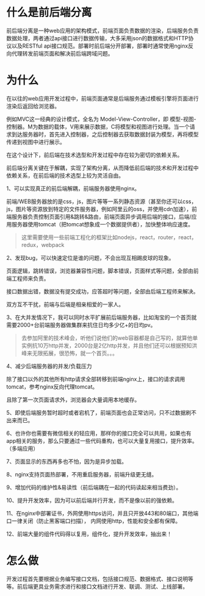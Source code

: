 # 什么是前后端分离

前后端分离是一种web应用的架构模式，前端页面负责数据的渲染，后端服务负责数据处理，两者通过api接口进行数据传输，大多采用json的数据格式和HTTP协议以及RESTful api接口规范。部署时前后端分开部署，部署时通常使用nginx反向代理转发前端页面和解决前后端跨域问题。

# 为什么

在以往的web应用开发过程中，前端页面通常是后端服务通过模板引擎将页面进行渲染后返回给浏览器。

例如MVC这一经典的设计模式，全名为 Model-View-Controller，即 模型-视图-控制器。M为数据的载体，V用来展示数据，C将模型和视图进行处理。当一个请求到达服务器时，首先进入控制器，之后控制器去获取数据封装为模型，再将模型传递到视图中进行展示。

在这个设计下，前后端在技术选型和开发过程中存在较为密切的依赖关系。

前后端分离关键在于解耦，实现了架构分离，从而降低前后端的技术和开发过程中依赖关系，在前后端的技术选型上较为灵活自由。

1、可以实现真正的前后端解耦，前端服务器使用nginx。

前端/WEB服务器放的是css，js，图片等等一系列静态资源（甚至你还可以css，js，图片等资源放到特定的文件服务器，例如阿里云的oss，并使用cdn加速），前端服务器负责控制页面引用&跳转&路由，前端页面异步调用后端的接口，后端/应用服务器使用tomcat（把tomcat想象成一个数据提供者），加快整体响应速度。

> 这里需要使用一些前端工程化的框架比如nodejs，react，router，react，redux，webpack

2、发现bug，可以快速定位是谁的问题，不会出现互相踢皮球的现象。

页面逻辑，跳转错误，浏览器兼容性问题，脚本错误，页面样式等问题，全部由前端工程师来负责。

接口数据出错，数据没有提交成功，应答超时等问题，全部由后端工程师来解决。

双方互不干扰，前端与后端是相亲相爱的一家人。

3、在大并发情况下，我可以同时水平扩展前后端服务器，比如淘宝的一个首页就需要2000+台前端服务器做集群来抗住日均多少亿+的日均pv。

> 去参加阿里的技术峰会，听他们说他们的web容器都是自己写的，就算他单实例抗10万http并发，2000台是2亿http并发，并且他们还可以根据预知洪峰来无限拓展，很恐怖，就一个首页。。。

4、减少后端服务器的并发/负载压力

除了接口以外的其他所有http请求全部转移到前端nginx上，接口的请求调用tomcat，参考nginx反向代理tomcat。

且除了第一次页面请求外，浏览器会大量调用本地缓存。

5、即使后端服务暂时超时或者宕机了，前端页面也会正常访问，只不过数据刷不出来而已。

6、也许你也需要有微信相关的轻应用，那样你的接口完全可以共用，如果也有app相关的服务，那么只要通过一些代码重构，也可以大量复用接口，提升效率。（多端应用）

7、页面显示的东西再多也不怕，因为是异步加载。

8、nginx支持页面热部署，不用重启服务器，前端升级更无缝。

9、增加代码的维护性&易读性（前后端耦在一起的代码读起来相当费劲）。

10、提升开发效率，因为可以前后端并行开发，而不是像以前的强依赖。

11、在nginx中部署证书，外网使用https访问，并且只开放443和80端口，其他端口一律关闭（防止黑客端口扫描），
内网使用http，性能和安全都有保障。

12、前端大量的组件代码得以复用，组件化，提升开发效率，抽出来！



# 怎么做

开发过程首先要根据业务编写接口文档，包括接口规范、数据格式、接口说明等等。前后端更具业务需求进行和接口文档进行开发、联调、测试、上线部署。
